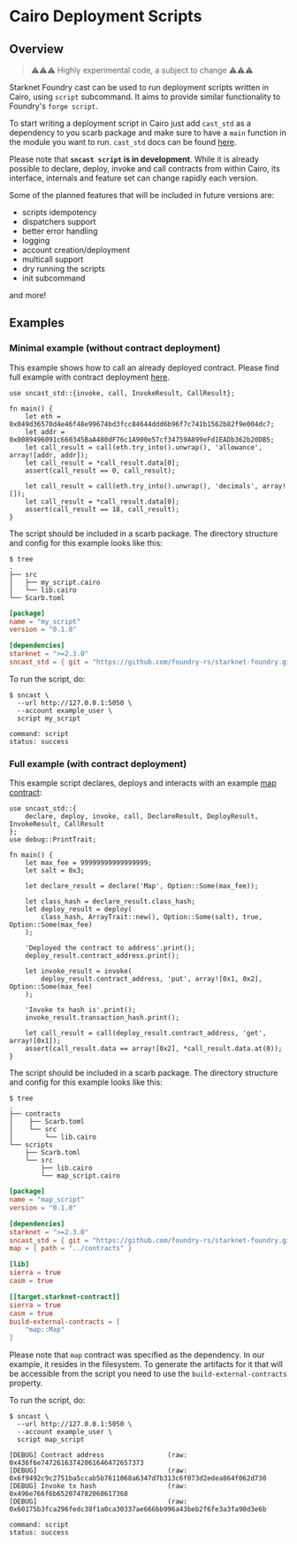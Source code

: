 # Cairo Deployment Scripts

## Overview

> ⚠️⚠️⚠️ Highly experimental code, a subject to change  ⚠️⚠️⚠️

Starknet Foundry cast can be used to run deployment scripts written in Cairo, using `script` subcommand. 
It aims to provide similar functionality to Foundry's `forge script`. 

To start writing a deployment script in Cairo just add `cast_std` as a dependency to you scarb package and make sure to
have a `main` function in the module you want to run. `cast_std` docs can be found [here](../appendix/cast-library.md).

Please note that **`sncast script` is in development**. While it is already possible to declare, deploy, invoke and call 
contracts from within Cairo, its interface, internals and feature set can change rapidly each version. 

Some of the planned features that will be included in future versions are:

- scripts idempotency
- dispatchers support
- better error handling
- logging
- account creation/deployment
- multicall support
- dry running the scripts
- init subcommand

and more!

## Examples

### Minimal example (without contract deployment)

This example shows how to call an already deployed contract. Please find full example with contract deployment [here](#full-example-with-contract-deployment).

```cairo
use sncast_std::{invoke, call, InvokeResult, CallResult};

fn main() {
    let eth = 0x049d36570d4e46f48e99674bd3fcc84644ddd6b96f7c741b1562b82f9e004dc7;
    let addr = 0x0089496091c660345BaA480dF76c1A900e57cf34759A899eFd1EADb362b20DB5;
    let call_result = call(eth.try_into().unwrap(), 'allowance', array![addr, addr]);
    let call_result = *call_result.data[0];
    assert(call_result == 0, call_result);

    let call_result = call(eth.try_into().unwrap(), 'decimals', array![]);
    let call_result = *call_result.data[0];
    assert(call_result == 18, call_result);
}
```

The script should be included in a scarb package. The directory structure and config for this example looks like this:

```shell
$ tree
.
├── src
│   ├── my_script.cairo
│   └── lib.cairo
└── Scarb.toml
```

```toml
[package]
name = "my_script"
version = "0.1.0"

[dependencies]
starknet = ">=2.3.0"
sncast_std = { git = "https://github.com/foundry-rs/starknet-foundry.git", tag = "v0.11.0" }
```

To run the script, do:

```shell
$ sncast \
  --url http://127.0.0.1:5050 \
  --account example_user \
  script my_script

command: script
status: success
```

### Full example (with contract deployment)

This example script declares, deploys and interacts with an example [map contract](https://github.com/foundry-rs/starknet-foundry/tree/master/crates/cast/tests/data/contracts/map):

```cairo
use sncast_std::{
    declare, deploy, invoke, call, DeclareResult, DeployResult, InvokeResult, CallResult
};
use debug::PrintTrait;

fn main() {
    let max_fee = 99999999999999999;
    let salt = 0x3;

    let declare_result = declare('Map', Option::Some(max_fee));

    let class_hash = declare_result.class_hash;
    let deploy_result = deploy(
        class_hash, ArrayTrait::new(), Option::Some(salt), true, Option::Some(max_fee)
    );
    
    'Deployed the contract to address'.print();
    deploy_result.contract_address.print();

    let invoke_result = invoke(
        deploy_result.contract_address, 'put', array![0x1, 0x2], Option::Some(max_fee)
    );
    
    'Invoke tx hash is'.print();
    invoke_result.transaction_hash.print();

    let call_result = call(deploy_result.contract_address, 'get', array![0x1]);
    assert(call_result.data == array![0x2], *call_result.data.at(0));
}
```

The script should be included in a scarb package. The directory structure and config for this example looks like this:

```shell
$ tree
.
├── contracts
│    ├── Scarb.toml
│    └── src
│        └── lib.cairo
└── scripts
    ├── Scarb.toml
    └── src
        ├── lib.cairo
        └── map_script.cairo
```

```toml
[package]
name = "map_script"
version = "0.1.0"

[dependencies]
starknet = ">=2.3.0"
sncast_std = { git = "https://github.com/foundry-rs/starknet-foundry.git", tag = "v0.11.0" }
map = { path = "../contracts" }

[lib]
sierra = true
casm = true

[[target.starknet-contract]]
sierra = true
casm = true
build-external-contracts = [
    "map::Map"
]
```

Please note that `map` contract was specified as the dependency. In our example, it resides in the filesystem. To generate the artifacts for it that will be accessible from the script you need to use the `build-external-contracts` property.

To run the script, do:

```shell
$ sncast \
  --url http://127.0.0.1:5050 \
  --account example_user \
  script map_script
  
[DEBUG]	Contract address               	(raw: 0x436f6e74726163742061646472657373
[DEBUG]	                               	(raw: 0x6f9492c9c2751ba5ccab5b7611068a6347d7b313c6f073d2edea864f062d730
[DEBUG]	Invoke tx hash                 	(raw: 0x496e766f6b652074782068617368
[DEBUG]	                               	(raw: 0x60175b3fca296fedc38f1a0ca30337ae666bb996a43beb2f6fe3a3fa90d3e6b

command: script
status: success
```
